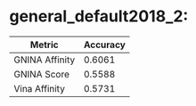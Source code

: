 # general_default2018_2:
Metric | Accuracy
-----|-----
GNINA Affinity | 0.6061
GNINA Score | 0.5588
Vina Affinity | 0.5731